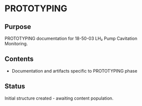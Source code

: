# PROTOTYPING

## Purpose
PROTOTYPING documentation for 18-50-03 LH₂ Pump Cavitation Monitoring.

## Contents
- Documentation and artifacts specific to PROTOTYPING phase

## Status
Initial structure created - awaiting content population.
